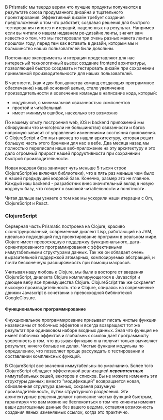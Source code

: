 В Prismatic мы твердо верим что лучшие продукты получаются в результате союза продуманного дизайна и тщательного проектирования. Эффективный дизайн требует создания предположений о том что работает, создавая решения для быстрого тестирования гипотез и итераций, нацеленных на результат. Например если вы читали о нашем недавнем ре-дизайне ленты, значит вам известно о том, что мы тестировали три очень разных макета ленты в прошлом году, перед тем как вставить в дизайн, которым мы и большинство наших пользователей были довольны.

Постоянные эксперименты и итерации представляют для нас интересный технологичный вызов: создание frontend архитектуры, позволяющей быстро создавать и тестировать дизайн при сохранении приемлемой производительности для наших пользователей.

В частности, (как и для большинства команд создающих программное обеспечение) нашей основной целью, стало увеличение производительности и вовлечение команды в написание кода, который:

* модульный, с минимальной связанностью компонентов
* простой и читабельный
* имеет минимум ошибок, насколько это возможно

По нашему опыту построения web, iOS и backend приложений мы обнаружили что много(если не большинство) связанности и багов напрямую зависит от управления изменениями состояния приложения. С ClojureScript и Om мы наконец то нашли архитектуру, которая решит большую часть этого бремени для нас в вебе. Два месяца назад мы полностью переписали наше веб-приложение на эту архитектуру и это дало огромный прирост нашей продуктивности при сохранении быстрой производительности.

Новая кодовая база занимает чуть меньше 5 тысяч строк ClojureScript(не включая библиотеки), что в пять раз меньше чем было в нашей предыдущей кодовой базе. Конечно, размер это не главное. Каждый наш backend - разработчик внес значительный вклад в новую кодовую базу, что говорит о высокой читабельности и понятности.

Читая дальше вы узнаете о том как мы ускорили наши итерации с Om, ClojureScript и React.

### ClojureScript

Серверная часть Prismatic построена на Clojure, красиво сконструированный, современный диалект Lisp, работающий на JVM, идеально подходящий под проектирование программ в реальном мире. Clojure имеет превосходную поддержку функционального, дата-ориентированного программирования с эффективными иммутабельными структурами данных. Так же он обладает очень выразительной поддержкой атомарных, композируемых абстракций, и почти бесконечную расширяемость при помощи макросов.

Учитывая нашу любовь к Clojure, мы были в восторге от введения ClojureScript, диалекта Clojure компилирующегося в Javascript и дающее вебу все преимущества Clojure. ClojureScript так же сохраняет высокую производительность что и Clojure, опираясь на современные движки Javascript в сочетании с превосходной библиотекой GoogleClosure.

#### Функциональное программирование

Фнукциональное программирование призывает писать чистые функции независимы от побочных эффектов и всегда возвращают тот же результат при одинаковом наборе входных данных. Зная что функция не имеет побочных эффектов и глобальных ссылок дает программисту уверенность в том, что вызывая функцию она получит только вычисляет результат, ничего больше не делая. Чистые функции модульны по определению, что позволяет проще рассуждать о тестировании и составлении комплексных функций.

В ClojureScript все значения иммутабельны по умолчанию. Более того ClojureScript обладает эффективной реализацией ***персистентных*** иммутабельных хешей, векторов и списков. Вы не можете изменить эти структуры данных; вместо "модификаций" возвращается новая, обновленная структура данных, сохраняя разумную производительность, путем структурного разделения. Эти архитектурные решения делают написание чистых функций быстрым, гарантируя что вам можно не беспокоиться о том что клиенты изменят ваши драгоценные данные без вашего ведома, оставляя возможность создания явных изменяемых ссылок, когда это практично.

